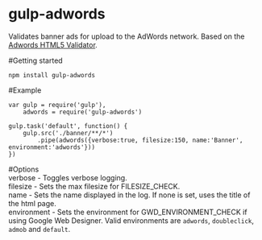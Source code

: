 # gulp-adwords
Validates banner ads for upload to the AdWords network. Based on the [Adwords HTML5 Validator](https://h5validator.appspot.com/adwords).

#Getting started  
```
npm install gulp-adwords
```

#Example  
```
var gulp = require('gulp'),
	adwords = require('gulp-adwords')

gulp.task('default', function() {
	gulp.src('./banner/**/*')
		.pipe(adwords({verbose:true, filesize:150, name:'Banner', environment:'adwords'}))
})
```

#Options  
verbose - Toggles verbose logging.  
filesize - Sets the max filesize for FILESIZE_CHECK.  
name - Sets the name displayed in the log. If none is set, uses the title of the html page.  
environment - Sets the environment for GWD_ENVIRONMENT_CHECK if using Google Web Designer. Valid environments are `adwords`, `doubleclick`, `admob` and `default`.
